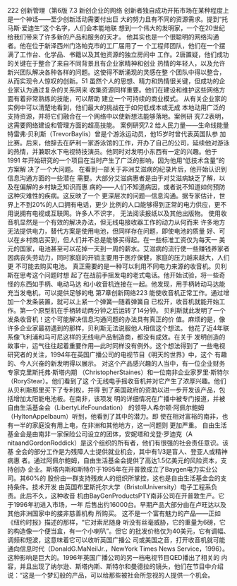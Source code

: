 222
创新管理（第6版
7.3
新创企业的网络
创新者独自成功开拓市场在某种程度上是一个神话——至少创新活动需要付出巨
大的努力且有不同的资源需求。提到“托马斯·爱迪生”这个名字，人们会本能地联
想到一个伟大的发明家，一个在20世纪给我们带来了许多新的产品和服务的天才。
他其实也是一个很聪明的网络沟通者。他在位于新泽西州门洛帕克市的工厂届用了一
个工程师团队，他们在一个摆满了工作台、化学品、书籍以及其他资源的独立房间中
工作。2唐置疑，他们成功的关键在于整合了来自不同背景且有企业家精神和创业
热情的年轻人，以及允许新兴团队解决各种各样的问题。这使得不断涌现的灵感在整
个团队中得以整合，从而实现令人惊叹的创新。51
虽然个人的思想、精力和热情很关键，但成功的企业家认为通过复杂的关系网来
收集资源同样重要。他们在建设和维护这些网络方面有着非常熟练的技能，可以帮助
建立一个可持续的商业模式。
从有关企业家的实例中可以清楚地看到，他们最大的挑战在于如何低成本或无成
本地动用广泛的支持资源，并将它们融合在一个网络中以使新想法能够落地。案例研
究7.2表明，这需要网络建设和管理方面的超高技能。
案例研究7.2
给人民力量——生命线能量
特雷弗·贝利斯（TrevorBaylis）曾是个游泳运动员，他15岁时曾代表英国队参
加比赛。后来，他辞去在萨利一家游泳馆的工作，开办了自己的公司，延续他对游泳
的热情，并兼职水下电视特技演员。他同时对发明小东西有一定的兴趣。他于1991
年开始研究的一个项目在当时产生了广泛的影响，因为他用“低技术含量”的方案解
决了一个大问题。
在看到一部关于非洲艾滋病的纪录片后，他开始认识到信息沟通方面的一些潜在
需要。大部分艾滋病惠者是由于对艾滋病缺乏了解，以及在偏解的乡村缺乏知识而惠
病的——人们不知道病因，或者说不知道如何预防这种灾难性的疾病。这反映了一个
更深层次的问题—信息沟通。据专家估计，世界上不到20%的人口拥有电话，更少
比例的人口能够得到正常的电力供应，更不用说拥有电视或互联网。许多人不识字，
无法阅读报纸以及其他出版物。
使用收音机显然是一个有效的解决办法，但无线电接收器工作的动力从何而来
许多地方无法提供电力，替代方案是使用电池，但同样存在问题，即使电池的质量
好、可以在乡村商店买到，但人们并不总是能够买得起。在一些标准工资仅为每天一
美元的国家，电池甚至可以花掉一天到一周的薪水。艾滋病的流行使一些赚钱养家者
因病丧失劳动力，同时家庭的开销主要用于医疗保健，家庭的压力越来越大，人们更
不可能去购买电池。
真正需要的是一种可以利用不同电力来源的收音机。贝利斯在思考这个问题时想
起了在战前手摇发电的老式电话。他开始试验，将一些奇怪的东西如手柄、电动马达
和小收音机连接在一起。他发现，用手柄转动马达能充当发电机，可以提供足够的电
第7章创新网络223
能使收音机正常工作。通过增加一个发条装置，就可以上紧一个弹簧—随着弹簧自
已松开，收音机就能开始工作。第一个原型机在手柄转动两分钟之后运转了14分钟。
贝利斯就此发明了一个发条收音机！这个可能解决信息沟通问题的办法具有真正的价
值。麻烦的是，像许多企业家最初遇到的那样，贝利斯无法说服他人相信这个想法。
他花了近4年联系像飞利浦和马可尼这样的无线电产品制造商，都没有成效。在关于
发明创造的故事中，运气往往起着重要作用—此时同样没有例外。这个想法得到了
一些电视研究者的关注，1994年在英国广播公司的电视节目《明天的世界》中，这个
有趣的、今人兴奋的新发明得以展示。
对这个产品感兴趣的人当中，有一位企业财务专家克里斯托弗·斯塔内期
（ChristopherStaines）和一位南非企业家罗里·斯特尔（RoryStear）。他们看到了这
个无线电手摇收音机并对它产生了浓厚兴趣。他们从贝利斯那里买下了专利权，并得
到了英国政府的资助以进一步开发该产品，包括增加太阳能电池板。在南非，该项发
明的详细情况在广播中被专门报道，并被自由生活基金会（LibertyLifeFoundation）
的领导人希尔顿·阿佩尔鲍姆（HyltonAppelbaum）听到，他看到了其中的潜力。即
使在相对富裕的南非，也有一半的家庭没有用上电，在非洲和其他地方，这一问题则
更加严重。
自由生活基金会是由南非一家保险公司设立的团体，安妮塔和戈登·罗迪克（A
nitaandGordonRoddick）是这个组织的所有者，他们有很强的社会责任意识。该基
全会的部分工作是为残障人士提供就业机会，其中有1/3是盲人、登亚人或精神病惠
者。通过阿佩尔鲍姆，自由生活基金会提供了高达1.5亿美元的风险资本，支持创办
企业。斯塔内斯和斯特尔于1995年在开普敦成立了Baygen电力实业公司。其60%的
股份由一群支持残疾人的组织所掌控，这也是自由生活基金会的支持条件。技术开发
由英国布里斯托尔大学（BristolUniversity）电子工程系负责。此后不久，这种收音
机由BayGenProductsPTY南非公司在开普敦生产。它于1996年初进入市场，一年
后售出约16000台。早期产品大部分由在卢旺达以及其他非洲国家中的接非慈善机构
所购买。
这不是一个富有魅力的产品——正如《纽约时报》描述的那样，“它对索尼随身
听没有丝毫威胁，它的重量为6磅，它的构造像一个便当盒，有一个小喇叭”。但它
的批发价格仅为40美元，它有调幅、调频和短波，这意味着它可以收听英国广播公
司或美国之音，打开收音机就可能通向信息时代（DonaldG.MaNeilJr.，NewYork
Times News Service，1996）。
这种影响是巨大的。1996年英国广播公司的另一档电视节目QED播出了相关的
内容，并且出现了纳尔逊、斯塔内斯、斯特尔和曼德拉的镜头，他们在节目中介绍
说：“这是一个梦幻般的产品，可以给那些被社会所忽视的人提供一个机会。
